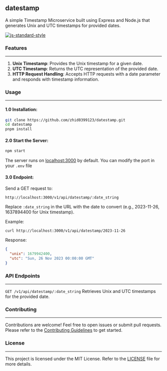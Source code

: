 ## datestamp

A simple Timestamp Microservice built using Express and Node.js that generates Unix and UTC timestamps for provided dates.

[![js-standard-style](https://img.shields.io/badge/style-standard-brightgreen.svg?style=flat)](https://standardjs.com/)

### Features

---

1. **Unix Timestamp**: Provides the Unix timestamp for a given date.
2. **UTC Timestamp**: Returns the UTC representation of the provided date.
3. **HTTP Request Handling**: Accepts HTTP requests with a date parameter and responds with timestamp information.

### Usage

---

#### 1.0 Installation:

```bash
git clone https://github.com/zhid0399123/datestamp.git
cd datestamp
pnpm install
```

#### 2.0 Start the Server:

```bash
npm start
```

The server runs on <a href="localhost:3000">localhost:3000</a> by default. You can modify the port in your `.env` file

#### 3.0 Endpoint:

Send a GET request to:

```
http://localhost:3000/v1/api/datestamp/:date_string
```

Replace `:date_string` in the URL with the date to convert (e.g., 2023-11-26, 1637894400 for Unix timestamp).

Example:

```bash
curl http://localhost:3000/v1/api/datestamp/2023-11-26
```

Response:

```json
{
  "unix": 1679942400,
  "utc": "Sun, 26 Nov 2023 00:00:00 GMT"
}
```

### API Endpoints

---

`GET /v1/api/datestamp/:date_string` Retrieves Unix and UTC timestamps for the provided date.

### Contributing

---

Contributions are welcome! Feel free to open issues or submit pull requests. Please refer to the [Contributing Guidelines](CONTRIBUTING.md) to get started.

### License

---

This project is licensed under the MIT License. Refer to the [LICENSE](LICENSE) file for more details.
